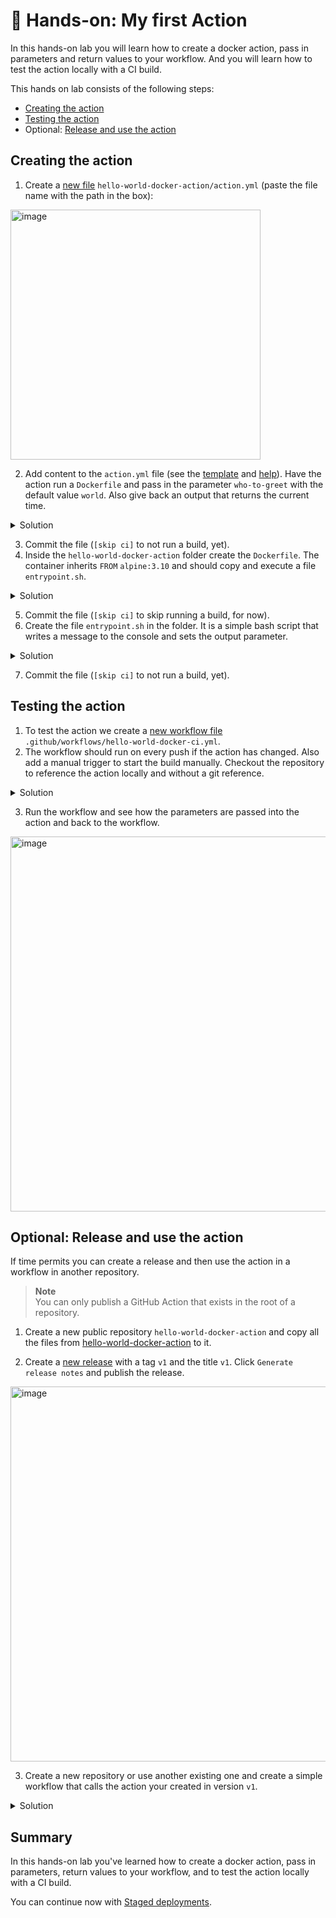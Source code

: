 # 🔨 Hands-on: My first Action

In this hands-on lab you will learn how to create a docker action, pass in parameters and return values to your workflow. And you will learn how to test the action locally with a CI build.

This hands on lab consists of the following steps:
- [Creating the action](#creating-the-action)
- [Testing the action](#testing-the-action)
- Optional: [Release and use the action](#optional-release-and-use-the-action)


## Creating the action

1. Create a [new file](/../../new/main) `hello-world-docker-action/action.yml` (paste the file name with the path in the box):
<img width="400" alt="image" src="https://user-images.githubusercontent.com/5276337/174234628-14f58066-3188-42a6-9204-99c577558c08.png">

2. Add content to the `action.yml` file (see the [template](https://github.com/actions/hello-world-docker-action) and 
  [help](https://github.com/actions/hello-world-docker-action)). Have the action run a `Dockerfile` and pass 
  in the parameter `who-to-greet` with the default value `world`. Also give back an output that returns the current time.
  

<details>
  <summary>Solution</summary>
  
```YAML
name: 'Hello World Docker Action'
description: 'Say hello to a user or the world.'
inputs: 
  who-to-greet:
    description: 'Who to greet'
    required: true
    default: 'world'
outputs:
  time: 
    description: 'The time we said hello.'
runs:
  using: 'docker'
  image: 'Dockerfile'
  args:
    - ${{ inputs.who-to-greet }}
```
  
</details>

3. Commit the file (`[skip ci]` to not run a build, yet).
4. Inside the `hello-world-docker-action` folder create the `Dockerfile`. The container inherits `FROM` `alpine:3.10` and 
   should copy and execute a file `entrypoint.sh`.

<details>
  <summary>Solution</summary>
  
```dockerfile
FROM alpine:3.10

COPY entrypoint.sh /entrypoint.sh

RUN chmod +x entrypoint.sh

ENTRYPOINT ["/entrypoint.sh"]
```
  
</details>

5. Commit the file (`[skip ci]` to skip running a build, for now).
6. Create the file `entrypoint.sh` in the folder. It is a simple bash script that writes a message to the console and sets the output parameter.

<details>
  <summary>Solution</summary>
  
```bash
#!/bin/sh -l

echo "hello $1"

echo "time=$(date)" >> $GITHUB_OUTPUT
```
  
</details>

7. Commit the file (`[skip ci]` to not run a build, yet).

## Testing the action

1. To test the action we create a [new workflow file](/../..new/main) `.github/workflows/hello-world-docker-ci.yml`.
2. The workflow should run on every push if the action has changed. Also add a manual trigger to start the build manually. 
   Checkout the repository to reference the action locally and without a git reference. 

<details>
  <summary>Solution</summary>
  
```YAML
name: CI Build for Docker Action 
on:
  push:
    branches: [ main ]
    paths: [ hello-world-docker-action/** ]
  workflow_dispatch:
        
jobs:
  test-action:
    runs-on: ubuntu-latest
    steps:
      - name: Checkout
        uses: actions/checkout@v3.0.2
    
      - name: Run my own container action
        id: hello-action
        uses: ./hello-world-docker-action
        with:
          who-to-greet: '@wulfland'
          
      - name: Output time set in the container
        run: echo "The time was ${{ steps.hello-action.outputs.time }} when the action said hello"

```
  
</details>

3. Run the workflow and see how the parameters are passed into the action and back to the workflow.

<img width="600" alt="image" src="https://user-images.githubusercontent.com/5276337/174239255-262a8014-4b66-40df-aa17-6f043f948342.png">

## Optional: Release and use the action

If time permits you can create a release and then use the action in a workflow in another repository.

> **Note**  
> You can only publish a GitHub Action that exists in the root of a repository.

1. Create a new public repository `hello-world-docker-action` and copy all the files from [hello-world-docker-action](../hello-world-docker-action) to it.

2. Create a [new release](/../..releases/new) with a tag `v1` and the title `v1`. Click `Generate release notes` and publish the release.

<img width="600" alt="image" src="https://user-images.githubusercontent.com/5276337/174241482-6d3d0c34-9d55-4e3d-86fa-8ac28055cea8.png">

3. Create a new repository or use another existing one and create a simple workflow that calls the action your created in version `v1`.

<details>
  <summary>Solution</summary>
  
```YAML
name: Test
on: [workflow_dispatch]
        
jobs:
  test-action:
    runs-on: ubuntu-latest
    steps:   
      - name: Say hello
        uses: <your-github-username>/hello-world-docker-action@v1
        with:
          who-to-greet: '@octocat'
```
  
</details>

## Summary 

In this hands-on lab you've learned how to create a docker action, pass in parameters, return values to your workflow, and to test the action locally with a CI build.
  
You can continue now with [Staged deployments](07-Staged-deployments.md).
